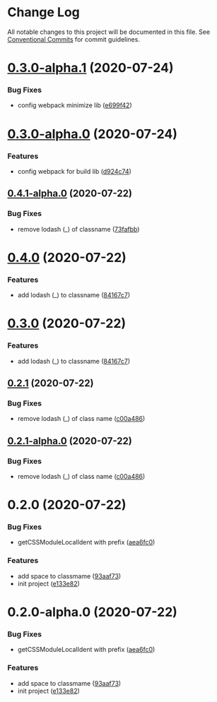# Change Log

All notable changes to this project will be documented in this file.
See [Conventional Commits](https://conventionalcommits.org) for commit guidelines.

# [0.3.0-alpha.1](https://github.com/cattuan/split-bill/compare/@zpi/bundler@0.3.0-alpha.0...@zpi/bundler@0.3.0-alpha.1) (2020-07-24)


### Bug Fixes

* config webpack minimize lib ([e699f42](https://github.com/cattuan/split-bill/commit/e699f42cc4465542fe70649a8862fc9d1b1f168b))





# [0.3.0-alpha.0](https://github.com/cattuan/split-bill/compare/@zpi/bundler@0.4.1-alpha.0...@zpi/bundler@0.3.0-alpha.0) (2020-07-24)


### Features

* config webpack for build lib ([d924c74](https://github.com/cattuan/split-bill/commit/d924c741371b2af1d23dce5bf644c341d9da4962))





## [0.4.1-alpha.0](https://github.com/cattuan/split-bill/compare/@zpi/bundler@0.4.0...@zpi/bundler@0.4.1-alpha.0) (2020-07-22)


### Bug Fixes

* remove lodash (_) of classname ([73fafbb](https://github.com/cattuan/split-bill/commit/73fafbbf7eb9c7907e336a4d8f51a342991dccf6))





# [0.4.0](https://github.com/cattuan/split-bill/compare/@zpi/bundler@0.2.1...@zpi/bundler@0.4.0) (2020-07-22)


### Features

* add lodash (_) to classname ([84167c7](https://github.com/cattuan/split-bill/commit/84167c7d069014d9d3efa9d3dcb498594de67c59))





# [0.3.0](https://github.com/cattuan/split-bill/compare/@zpi/bundler@0.2.1...@zpi/bundler@0.3.0) (2020-07-22)


### Features

* add lodash (_) to classname ([84167c7](https://github.com/cattuan/split-bill/commit/84167c7d069014d9d3efa9d3dcb498594de67c59))





## [0.2.1](https://github.com/cattuan/split-bill/compare/@zpi/bundler@0.2.0...@zpi/bundler@0.2.1) (2020-07-22)


### Bug Fixes

* remove lodash (_) of class name ([c00a486](https://github.com/cattuan/split-bill/commit/c00a486ec49915f50c2177d1af6ed75d088129d5))





## [0.2.1-alpha.0](https://github.com/cattuan/split-bill/compare/@zpi/bundler@0.2.0...@zpi/bundler@0.2.1-alpha.0) (2020-07-22)


### Bug Fixes

* remove lodash (_) of class name ([c00a486](https://github.com/cattuan/split-bill/commit/c00a486ec49915f50c2177d1af6ed75d088129d5))





# 0.2.0 (2020-07-22)


### Bug Fixes

* getCSSModuleLocalIdent with prefix ([aea6fc0](https://github.com/cattuan/split-bill/commit/aea6fc06378c65a012b82f0e577c26370c91fe42))


### Features

* add space to classmame ([93aaf73](https://github.com/cattuan/split-bill/commit/93aaf737a2aaeeedcd5ee62bcc75ef8cf9834b59))
* init project ([e133e82](https://github.com/cattuan/split-bill/commit/e133e820f44e1bc113c73d5b427c3296feaa12fc))





# 0.2.0-alpha.0 (2020-07-22)


### Bug Fixes

* getCSSModuleLocalIdent with prefix ([aea6fc0](https://github.com/cattuan/split-bill/commit/aea6fc06378c65a012b82f0e577c26370c91fe42))


### Features

* add space to classmame ([93aaf73](https://github.com/cattuan/split-bill/commit/93aaf737a2aaeeedcd5ee62bcc75ef8cf9834b59))
* init project ([e133e82](https://github.com/cattuan/split-bill/commit/e133e820f44e1bc113c73d5b427c3296feaa12fc))
